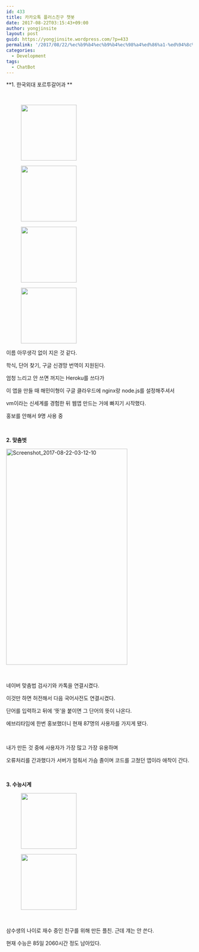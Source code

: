 ```yaml
---
id: 433
title: 카카오톡 플러스친구 챗봇
date: 2017-08-22T03:15:43+09:00
author: yongjinsite
layout: post
guid: https://yongjinsite.wordpress.com/?p=433
permalink: '/2017/08/22/%ec%b9%b4%ec%b9%b4%ec%98%a4%ed%86%a1-%ed%94%8c%eb%9f%ac%ec%8a%a4%ec%b9%9c%ea%b5%ac-%ec%b1%97%eb%b4%87/'
categories:
  - Development
tags:
  - ChatBot
---
```

**1. 한국외대 포르투갈어과 **

&nbsp;

<div id='gallery-1' class='gallery galleryid-433 gallery-columns-3 gallery-size-thumbnail'>
  <figure class='gallery-item'> 
  
  <div class='gallery-icon portrait'>
    <a href='https://yongj.in/screenshot_2017-08-22-02-14-44/'><img width="150" height="150" src="https://yongj.in/wp-content/uploads/2017/08/screenshot_2017-08-22-02-14-44-150x150.png" class="attachment-thumbnail size-thumbnail" alt="" srcset="https://yongj.in/wp-content/uploads/2017/08/screenshot_2017-08-22-02-14-44-150x150.png 150w, https://yongj.in/wp-content/uploads/2017/08/screenshot_2017-08-22-02-14-44-85x85.png 85w" sizes="(max-width: 150px) 100vw, 150px" /></a>
  </div></figure><figure class='gallery-item'> 
  
  <div class='gallery-icon portrait'>
    <a href='https://yongj.in/screenshot_2017-08-22-02-15-01/'><img width="150" height="150" src="https://yongj.in/wp-content/uploads/2017/08/screenshot_2017-08-22-02-15-01-150x150.png" class="attachment-thumbnail size-thumbnail" alt="" srcset="https://yongj.in/wp-content/uploads/2017/08/screenshot_2017-08-22-02-15-01-150x150.png 150w, https://yongj.in/wp-content/uploads/2017/08/screenshot_2017-08-22-02-15-01-85x85.png 85w" sizes="(max-width: 150px) 100vw, 150px" /></a>
  </div></figure><figure class='gallery-item'> 
  
  <div class='gallery-icon portrait'>
    <a href='https://yongj.in/screenshot_2017-08-22-02-15-24/'><img width="150" height="150" src="https://yongj.in/wp-content/uploads/2017/08/screenshot_2017-08-22-02-15-24-150x150.png" class="attachment-thumbnail size-thumbnail" alt="" srcset="https://yongj.in/wp-content/uploads/2017/08/screenshot_2017-08-22-02-15-24-150x150.png 150w, https://yongj.in/wp-content/uploads/2017/08/screenshot_2017-08-22-02-15-24-85x85.png 85w" sizes="(max-width: 150px) 100vw, 150px" /></a>
  </div></figure><figure class='gallery-item'> 
  
  <div class='gallery-icon portrait'>
    <a href='https://yongj.in/screenshot_2017-08-22-02-16-07/'><img width="150" height="150" src="https://yongj.in/wp-content/uploads/2017/08/screenshot_2017-08-22-02-16-07-150x150.png" class="attachment-thumbnail size-thumbnail" alt="" srcset="https://yongj.in/wp-content/uploads/2017/08/screenshot_2017-08-22-02-16-07-150x150.png 150w, https://yongj.in/wp-content/uploads/2017/08/screenshot_2017-08-22-02-16-07-85x85.png 85w" sizes="(max-width: 150px) 100vw, 150px" /></a>
  </div></figure>
</div>

이름 아무생각 없이 지은 것 같다.

학식, 단어 찾기, 구글 신경망 번역이 지원된다.

엄청 느리고 안 쓰면 꺼지는 Heroku를 쓰다가

이 앱을 만들 때 해민이형이 구글 클라우드에 nginx랑 node.js를 설정해주셔서

vm이라는 신세계를 경험한 뒤 웹앱 만드는 거에 빠지기 시작했다.

홍보를 안해서 9명 사용 중

&nbsp;

**2. 맞춤벗**

<img class="  wp-image-472 aligncenter" src="https://yongj.in/wp-content/uploads/2017/08/screenshot_2017-08-22-03-12-10.png" alt="Screenshot_2017-08-22-03-12-10" width="327" height="581" srcset="https://yongj.in/wp-content/uploads/2017/08/screenshot_2017-08-22-03-12-10.png 720w, https://yongj.in/wp-content/uploads/2017/08/screenshot_2017-08-22-03-12-10-169x300.png 169w, https://yongj.in/wp-content/uploads/2017/08/screenshot_2017-08-22-03-12-10-576x1024.png 576w" sizes="(max-width: 327px) 100vw, 327px" /> 

&nbsp;

네이버 맞춤법 검사기와 카톡을 연결시켰다.

이것만 하면 허전해서 다음 국어사전도 연결시켰다.

단어를 입력하고 뒤에 &#8216;뜻&#8217;을 붙이면 그 단어의 뜻이 나온다.

에브리타임에 한번 홍보했더니 현재 87명의 사용자를 가지게 됐다.

&nbsp;

내가 만든 것 중에 사용자가 가장 많고 가장 유용하며

오류처리를 간과했다가 서버가 멈춰서 가슴 졸이며 코드를 고쳤던 앱이라 애착이 간다.

&nbsp;

**3. 수능시계**

<div id='gallery-2' class='gallery galleryid-433 gallery-columns-3 gallery-size-thumbnail'>
  <figure class='gallery-item'> 
  
  <div class='gallery-icon portrait'>
    <a href='https://yongj.in/screenshot_2017-08-22-02-16-33/'><img width="150" height="150" src="https://yongj.in/wp-content/uploads/2017/08/screenshot_2017-08-22-02-16-33-150x150.png" class="attachment-thumbnail size-thumbnail" alt="" srcset="https://yongj.in/wp-content/uploads/2017/08/screenshot_2017-08-22-02-16-33-150x150.png 150w, https://yongj.in/wp-content/uploads/2017/08/screenshot_2017-08-22-02-16-33-85x85.png 85w" sizes="(max-width: 150px) 100vw, 150px" /></a>
  </div></figure><figure class='gallery-item'> 
  
  <div class='gallery-icon portrait'>
    <a href='https://yongj.in/screenshot_2017-08-22-02-16-43/'><img width="150" height="150" src="https://yongj.in/wp-content/uploads/2017/08/screenshot_2017-08-22-02-16-43-150x150.png" class="attachment-thumbnail size-thumbnail" alt="" srcset="https://yongj.in/wp-content/uploads/2017/08/screenshot_2017-08-22-02-16-43-150x150.png 150w, https://yongj.in/wp-content/uploads/2017/08/screenshot_2017-08-22-02-16-43-85x85.png 85w" sizes="(max-width: 150px) 100vw, 150px" /></a>
  </div></figure>
</div>

&nbsp;

삼수생의 나이로 재수 중인 친구를 위해 만든 플친. 근데 걔는 안 쓴다.

현재 수능은 85일 2060시간 정도 남아있다.

&nbsp;

&nbsp;

&nbsp;